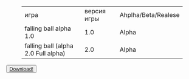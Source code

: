 <figure class="wp-block-table"><table><tbody><tr><td>игра </td><td>версия игры</td><td>Ahplha/Beta/Realese</td></tr><tr><td>falling ball alpha 1.0</td><td>1.0</td><td>Alpha</td></tr><tr><td>falling ball (alpha 2.0 Full alpha)</td><td>2.0</td><td>Alpha</td></tr></tbody></table></figure>
<button><a href="https://mrkliner.github.io/falling ball (alpha 2.0. Full alpha).exe">Download!
